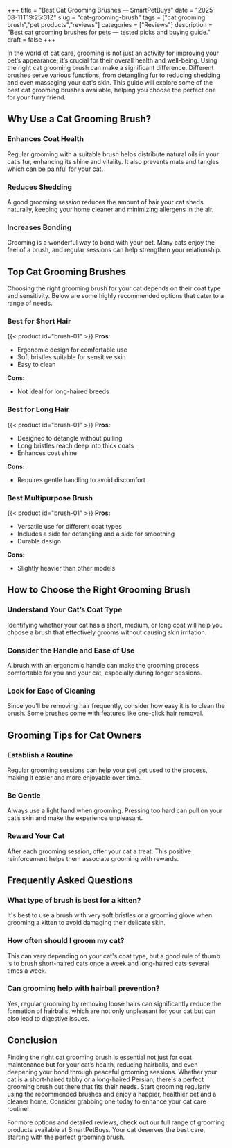 +++
title = "Best Cat Grooming Brushes — SmartPetBuys"
date = "2025-08-11T19:25:31Z"
slug = "cat-grooming-brush"
tags = ["cat grooming brush","pet products","reviews"]
categories = ["Reviews"]
description = "Best cat grooming brushes for pets — tested picks and buying guide."
draft = false
+++

In the world of cat care, grooming is not just an activity for improving your pet’s appearance; it’s crucial for their overall health and well-being. Using the right cat grooming brush can make a significant difference. Different brushes serve various functions, from detangling fur to reducing shedding and even massaging your cat's skin. This guide will explore some of the best cat grooming brushes available, helping you choose the perfect one for your furry friend.

## Why Use a Cat Grooming Brush?

### Enhances Coat Health
Regular grooming with a suitable brush helps distribute natural oils in your cat’s fur, enhancing its shine and vitality. It also prevents mats and tangles which can be painful for your cat.

### Reduces Shedding
A good grooming session reduces the amount of hair your cat sheds naturally, keeping your home cleaner and minimizing allergens in the air.

### Increases Bonding
Grooming is a wonderful way to bond with your pet. Many cats enjoy the feel of a brush, and regular sessions can help strengthen your relationship.

## Top Cat Grooming Brushes

Choosing the right grooming brush for your cat depends on their coat type and sensitivity. Below are some highly recommended options that cater to a range of needs.

### Best for Short Hair
{{< product id="brush-01" >}}
**Pros:**
- Ergonomic design for comfortable use
- Soft bristles suitable for sensitive skin
- Easy to clean

**Cons:**
- Not ideal for long-haired breeds

### Best for Long Hair
{{< product id="brush-01" >}}
**Pros:**
- Designed to detangle without pulling
- Long bristles reach deep into thick coats
- Enhances coat shine

**Cons:**
- Requires gentle handling to avoid discomfort

### Best Multipurpose Brush
{{< product id="brush-01" >}}
**Pros:**
- Versatile use for different coat types
- Includes a side for detangling and a side for smoothing
- Durable design

**Cons:**
- Slightly heavier than other models

## How to Choose the Right Grooming Brush

### Understand Your Cat’s Coat Type
Identifying whether your cat has a short, medium, or long coat will help you choose a brush that effectively grooms without causing skin irritation.

### Consider the Handle and Ease of Use
A brush with an ergonomic handle can make the grooming process comfortable for you and your cat, especially during longer sessions.

### Look for Ease of Cleaning
Since you'll be removing hair frequently, consider how easy it is to clean the brush. Some brushes come with features like one-click hair removal.

## Grooming Tips for Cat Owners

### Establish a Routine
Regular grooming sessions can help your pet get used to the process, making it easier and more enjoyable over time.

### Be Gentle
Always use a light hand when grooming. Pressing too hard can pull on your cat’s skin and make the experience unpleasant.

### Reward Your Cat
After each grooming session, offer your cat a treat. This positive reinforcement helps them associate grooming with rewards.

## Frequently Asked Questions

### What type of brush is best for a kitten?
It's best to use a brush with very soft bristles or a grooming glove when grooming a kitten to avoid damaging their delicate skin.

### How often should I groom my cat?
This can vary depending on your cat's coat type, but a good rule of thumb is to brush short-haired cats once a week and long-haired cats several times a week.

### Can grooming help with hairball prevention?
Yes, regular grooming by removing loose hairs can significantly reduce the formation of hairballs, which are not only unpleasant for your cat but can also lead to digestive issues.

## Conclusion

Finding the right cat grooming brush is essential not just for coat maintenance but for your cat’s health, reducing hairballs, and even deepening your bond through peaceful grooming sessions. Whether your cat is a short-haired tabby or a long-haired Persian, there's a perfect grooming brush out there that fits their needs. Start grooming regularly using the recommended brushes and enjoy a happier, healthier pet and a cleaner home. Consider grabbing one today to enhance your cat care routine!

For more options and detailed reviews, check out our full range of grooming products available at SmartPetBuys. Your cat deserves the best care, starting with the perfect grooming brush.